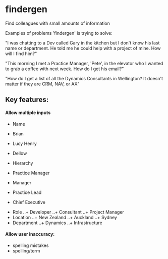 # findergen
Find colleagues with small amounts of information

Examples of problems 'findergen' is trying to solve:

"I was chatting to a Dev called Gary in the kitchen but I don't know his last name or department. He told me he could help with a project of mine. How will I find him?"

"This morning I met a Practice Manager, 'Pete', in the elevator who I wanted to grab a coffee with next week. How do I get his email?"

"How do I get a list of all the Dynamics Consultants in Wellington? It doesn't matter if they are CRM, NAV, or AX"

## Key features:

#### Allow multiple inputs
* Name
 * Brian
 * Lucy Henry
 * Dellow
  
* Hierarchy
 * Practice Manager
 * Manager
 * Practice Lead
 * Chief Executive
 
+ Role
..+ Developer
..+ Consultant
..+ Project Manager
+ Location
..+ New Zealand
..+ Auckland
..+ Sydney
+ Department
..+ Dynamics
..+ Infrastructure

#### Allow user inaccuracy:
+ spelling mistakes
+ spelling/term
